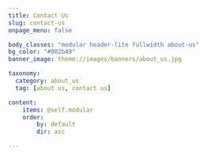 ```yaml
---
title: Contact Us
slug: contact-us
onpage_menu: false

body_classes: "modular header-lite fullwidth about-us"
bg_color: "#002b49"
banner_image: theme://images/banners/about_us.jpg

taxonomy:
  category: about_us
  tag: [about us, contact us]

content:
    items: @self.modular
    order:
        by: default
        dir: asc

---
```


